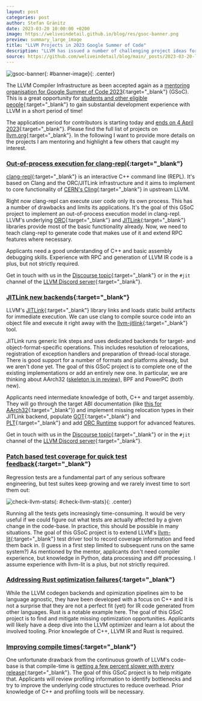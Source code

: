 ```yaml
---
layout: post
categories: post
author: Stefan Gränitz
date: 2023-03-20 10:00:00 +0200
image: https://weliveindetail.github.io/blog/res/gsoc-banner.png
preview: summary_large_image
title: "LLVM Projects in 2023 Google Summer of Code"
description: "LLVM has issued a number of challenging project ideas for the upcoming GSoC. The application period for contributors starts today, 20 March and ends on 4 April."
source: https://github.com/weliveindetail/blog/main/_posts/2023-03-20-llvm-gsoc-2023.md
---
```


<style>
  #banner-image {
    max-width: min(100%, 500px);
  }
  #large-image {
    max-width: min(100%, 800px);
  }
  .center {
    display: block;
    margin: 0 auto;
  }
</style>

![gsoc-banner](https://weliveindetail.github.io/blog/res/gsoc-banner.png){: #banner-image}{: .center}

The LLVM Compiler Infrastructure as been accepted again as a [mentoring organisation for Google Summer of Code 2023](https://summerofcode.withgoogle.com/programs/2023/organizations/llvm-compiler-infrastructure){:target="_blank"} (GSoC). This is a great opportunity for [students and other eligible people](https://developers.google.com/open-source/gsoc/faq#what_are_the_eligibility_requirements_for_participation){:target="_blank"} to gain substantial development experience with LLVM in a short period of time!

The application period for contributors is starting today and [ends on 4 April 2023](https://developers.google.com/open-source/gsoc/timeline#march_20_-_1800_utc){:target="_blank"}. Please find the full list of projects on [llvm.org](https://llvm.org/OpenProjects.html#gsoc23){:target="_blank"}. In the following I want to provide more details on the projects I am mentoring and highlight a few others that caught my interest.

### [Out-of-process execution for clang-repl](https://discourse.llvm.org/t/clang-out-of-process-execution-for-clang-repl/68225){:target="_blank"}

[clang-repl](https://github.com/llvm/llvm-project/tree/release/16.x/clang/tools/clang-repl){:target="_blank"} is an interactive C++ command line (REPL). It's based on Clang and the ORC/JITLink infrastructure and it aims to implement to core functionality of [CERN's Cling](https://github.com/root-project/cling){:target="_blank"} in upstream LLVM.

Right now clang-repl can execute user code only its own process. This has a number of drawbacks and limits its applications. It's the goal of this GSoC project to implement an out-of-process execution model in clang-repl. LLVM's underlying [ORC](https://llvm.org/docs/ORCv2.html){:target="_blank"} and [JITLink](https://llvm.org/docs/JITLink.html){:target="_blank"} libraries provide most of the basic functionality already. Now, we need to teach clang-repl to generate code that makes use of it and extend RPC features where necessary.

Applicants need a good understanding of C++ and basic assembly debugging skills. Experience with RPC and generation of LLVM IR code is a plus, but not strictly required.

Get in touch with us in the [Discourse topic](https://discourse.llvm.org/t/clang-out-of-process-execution-for-clang-repl/68225){:target="_blank"} or in the `#jit` channel of the [LLVM Discord server](https://discord.gg/x6rszdMN){:target="_blank"}.

### [JITLink new backends](https://discourse.llvm.org/t/jitlink-new-backends/68223){:target="_blank"}

LLVM's [JITLink](https://llvm.org/docs/JITLink.html){:target="_blank"} library links and loads static build artifacts for immediate execution. We can use clang to compile source code into an object file and execute it right away with the [llvm-jitlink](https://github.com/llvm/llvm-project/tree/release/16.x/llvm/tools/llvm-jitlink){:target="_blank"} tool.

JITLink runs generic link steps and uses dedicated backends for target- and object-format-specific operations. This includes resolution of relocations, registration of exception handlers and preparation of thread-local storage. There is good support for a number of formats and platforms already, but we aren't done yet. The goal of this GSoC project is to complete one of the existing implementations or add an entirely new one. In particular, we are thinking about AArch32 ([skeleton is in review](https://reviews.llvm.org/D144083)), BPF and PowerPC (both new).

Applicants need intermediate knowledge of both, C++ and target assembly. They will go through the target ABI documentation (like [this for AArch32](https://github.com/ARM-software/abi-aa/blob/main/aaelf32/aaelf32.rst#relocation-codes-table){:target="_blank"}) and implement missing relocation types in their JITLink backend, populate [GOT](https://refspecs.linuxfoundation.org/ELF/zSeries/lzsabi0_zSeries/x2251.html#GLOBALOFFSETTABLE){:target="_blank"} and [PLT](https://refspecs.linuxfoundation.org/ELF/zSeries/lzsabi0_zSeries/x2251.html#PROCEDURELINKAGETABLE){:target="_blank"} and add [ORC Runtime](https://llvm.org/docs/JITLink.html#connection-to-the-orc-runtime) support for advanced features.

Get in touch with us in the [Discourse topic](https://discourse.llvm.org/t/jitlink-new-backends/68223){:target="_blank"} or in the `#jit` channel of the [LLVM Discord server](https://discord.gg/x6rszdMN){:target="_blank"}.

### [Patch based test coverage for quick test feedback](https://discourse.llvm.org/t/coverage-patch-based-test-coverage-for-quick-test-feedback/68628){:target="_blank"}

Regression tests are a fundamental part of any serious software engineering, but test suites keep growing and we rarely invest time to sort them out:

![check-llvm-stats](https://weliveindetail.github.io/blog/res/2021-check-llvm-stats.png){: #check-llvm-stats}{: .center}

Running all the tests gets increasingly time-consuming. It would be very useful if we could figure out what tests are actually affected by a given change in the code-base. In practice, this should be possible in many situations. The goal of this GSoC project is to extend LLVM's [llvm-lit](https://weliveindetail.github.io/blog/post/2021/08/06/debug-llvm-lit.html){:target="_blank"} test driver tool to record coverage information and feed them back in. (I guess in a first step limited to subsequent runs on the same system?) As mentioned by the mentor, applicants don't need compiler experience, but knowledge in Python, data processing and diff processing. I assume experience with llvm-lit is a plus, but not strictly required.

### [Addressing Rust optimization failures](https://discourse.llvm.org/t/llvm-addressing-rust-optimization-failures-in-llvm/68096){:target="_blank"}

While the LLVM codegen backends and opimization pipelines aim to be language agnostic, they have been developed with a focus on C++ and it is not a surprise that they are not a perfect fit (yet) for IR code generated from other languages. Rust is a notable example here. The goal of this GSoC project is to find and mitigate missing optimization opportunities. Applicants will likely have a deep dive into the LLVM optimizer and learn a lot about the involved tooling. Prior knowlegde of C++, LLVM IR and Rust is required.

### [Improving compile times](https://discourse.llvm.org/t/llvm-improving-compile-times/68094){:target="_blank"}

One unfortunate drawback from the continuous growth of LLVM's code-base is that compile-time is [getting a few percent slower with every release](https://www.npopov.com/2020/05/10/Make-LLVM-fast-again.html){:target="_blank"}. The goal of this GSoC project is to help mitigate that. Applicants will review profiling information to identify bottlenecks and try to improve the underlying code structures to reduce overhead. Prior knowledge of C++ and profiling tools will be necessary.
